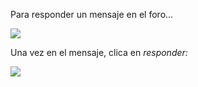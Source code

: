 Para responder un mensaje en el foro...

![](/assets/Selección_392.png)

Una vez en el mensaje, clica en _responder:_

![](/assets/Selección_391.png)

